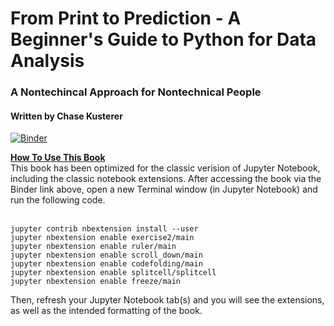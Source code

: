 # From Print to Prediction - A Beginner's Guide to Python for Data Analysis
### A Nontechincal Approach for Nontechnical People
#### Written by Chase Kusterer

[![Binder](https://mybinder.org/badge_logo.svg)](https://mybinder.org/v2/gh/chase-kusterer/textbook-py-data-analysis/master?urlpath=tree)

<strong><u>How To Use This Book</u></strong><br>
This book has been optimized for the classic verision of Jupyter Notebook, including the classic notebook extensions. After accessing the book via the Binder link above, open a new Terminal window (in Jupyter Notebook) and run the following code.
<br><br>

~~~
jupyter contrib nbextension install --user
jupyter nbextension enable exercise2/main
jupyter nbextension enable ruler/main
jupyter nbextension enable scroll_down/main
jupyter nbextension enable codefolding/main
jupyter nbextension enable splitcell/splitcell
jupyter nbextension enable freeze/main
~~~

Then, refresh your Jupyter Notebook tab(s) and you will see the extensions, as well as the intended formatting of the book.

